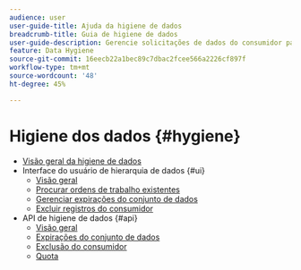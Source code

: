 ```yaml
---
audience: user
user-guide-title: Ajuda da higiene de dados
breadcrumb-title: Guia de higiene de dados
user-guide-description: Gerencie solicitações de dados do consumidor para cumprir com as normas legais de privacidade, como o GDPR e o CCPA.
feature: Data Hygiene
source-git-commit: 16eecb22a1bec89c7dbac2fcee566a2226cf897f
workflow-type: tm+mt
source-wordcount: '48'
ht-degree: 45%

---
```



# Higiene dos dados {#hygiene}

* [Visão geral da higiene de dados](./home.md)
* Interface do usuário de hierarquia de dados {#ui}
   * [Visão geral](./ui/overview.md)
   * [Procurar ordens de trabalho existentes](./ui/browse.md)
   * [Gerenciar expirações do conjunto de dados](./ui/dataset-expiration.md)
   * [Excluir registros do consumidor](./ui/delete-consumer.md)
* API de higiene de dados {#api}
   * [Visão geral](./api/overview.md)
   * [Expirações do conjunto de dados](./api/dataset-expiration.md)
   * [Exclusão do consumidor](./api/workorder.md)
   * [Quota](./api/quota.md)
